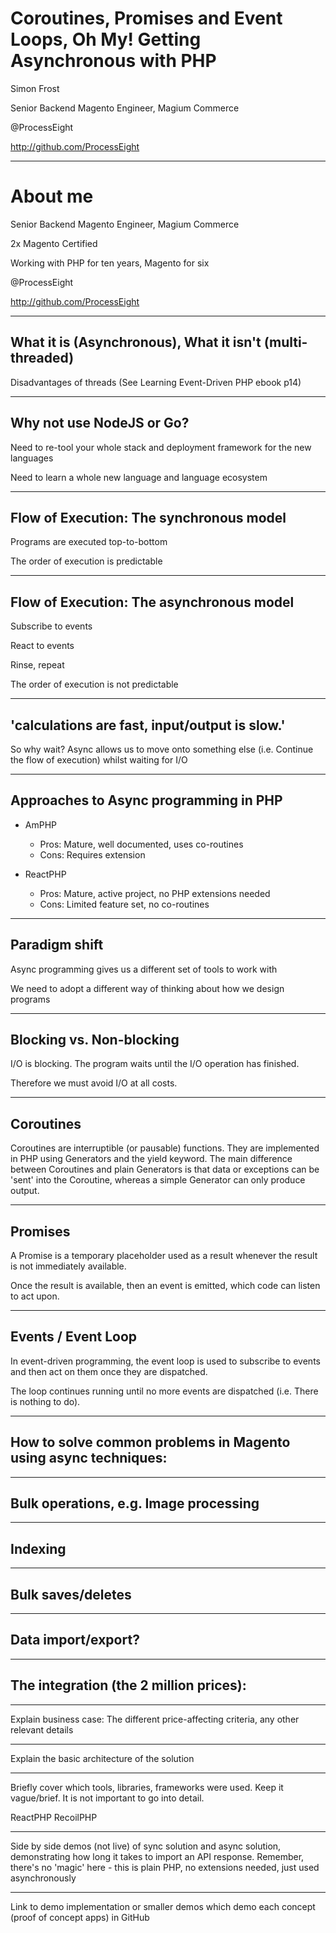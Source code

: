# Coroutines, Promises and Event Loops, Oh My! Getting Asynchronous with PHP

Simon Frost

Senior Backend Magento Engineer, Magium Commerce

@ProcessEight

http://github.com/ProcessEight

---

# About me

Senior Backend Magento Engineer, Magium Commerce

2x Magento Certified

Working with PHP for ten years, Magento for six

@ProcessEight

http://github.com/ProcessEight

---

## What it is (Asynchronous), What it isn't (multi-threaded)

Disadvantages of threads (See Learning Event-Driven PHP ebook p14)

---

## Why not use NodeJS or Go?

Need to re-tool your whole stack and deployment framework for the new languages

Need to learn a whole new language and language ecosystem

---

## Flow of Execution: The synchronous model

Programs are executed top-to-bottom

The order of execution is predictable

---

## Flow of Execution: The asynchronous model

Subscribe to events

React to events

Rinse, repeat

The order of execution is not predictable

---

## 'calculations are fast, input/output is slow.'

So why wait? Async allows us to move onto something else (i.e. Continue the flow of execution) whilst waiting for I/O

---

## Approaches to Async programming in PHP

* AmPHP
    * Pros: Mature, well documented, uses co-routines
    * Cons: Requires extension

* ReactPHP
    * Pros: Mature, active project, no PHP extensions needed
    * Cons: Limited feature set, no co-routines

---

## Paradigm shift

Async programming gives us a different set of tools to work with

We need to adopt a different way of thinking about how we design programs

---

## Blocking vs. Non-blocking

I/O is blocking. The program waits until the I/O operation has finished.

Therefore we must avoid I/O at all costs.

---

## Coroutines

Coroutines are interruptible (or pausable) functions. They are implemented in PHP using Generators and the yield keyword. The main difference between Coroutines and plain Generators is that data or exceptions can be 'sent' into the Coroutine, whereas a simple Generator can only produce output.

---

## Promises

A Promise is a temporary placeholder used as a result whenever the result is not immediately available.

Once the result is available, then an event is emitted, which code can listen to act upon.

---

## Events / Event Loop

In event-driven programming, the event loop is used to subscribe to events and then act on them once they are dispatched.

The loop continues running until no more events are dispatched (i.e. There is nothing to do). 

---

## How to solve common problems in Magento using async techniques:

---

## Bulk operations, e.g. Image processing

---

## Indexing

---

## Bulk saves/deletes

---

## Data import/export?

---

## The integration (the 2 million prices):

---

Explain business case: The different price-affecting criteria, any other relevant details

---

Explain the basic architecture of the solution

---

Briefly cover which tools, libraries, frameworks were used. Keep it vague/brief. It is not important to go into detail.

ReactPHP
RecoilPHP

---

Side by side demos (not live) of sync solution and async solution, demonstrating how long it takes to import an API response.
Remember, there's no 'magic' here - this is plain PHP, no extensions needed, just used asynchronously

---

Link to demo implementation or smaller demos which demo each concept (proof of concept apps) in GitHub

